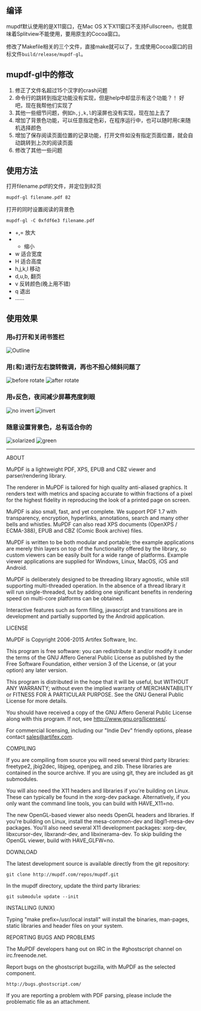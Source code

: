 ## 编译
mupdf默认使用的是X11窗口，在Mac OS X下X11窗口不支持Fullscreen，也就意味着Splitview不能使用，要用原生的Cocoa窗口。

修改了Makefile相关的三个文件，直接make就可以了，生成使用Cocoa窗口的目标文件`build/release/mupdf-gl`。

## mupdf-gl中的修改

1. 修正了文件名超过15个汉字的crash问题
2. 命令行的跳转到指定<page>功能没有实现，但是help中却显示有这个功能？！ 好吧，现在我帮他们实现了
3. 其他一些细节问题，例如`h,j,k,l`的滚屏也没有实现，现在加上去了
4. 增加了背景色功能，可以任意指定色彩，在程序运行中，也可以随时用`C`来随机选择颜色
5. 增加了保存阅读页面位置的记录功能，打开文件如没有指定页面位置，就会自动跳转到上次的阅读页面
6. 修改了其他一些问题

## 使用方法

打开filename.pdf的文件，并定位到82页

	mupdf-gl filename.pdf 82

打开的同时设置阅读的背景色

	mupdf-gl -C 0xfdf6e3 filename.pdf
	
* +,= 放大
* - 缩小
* w 适合宽度
* H 适合高度
* h,j,k,l 移动
* d,u,b,<space> 翻页
* v 反转颜色(晚上用不错)
* q 退出
* ……

## 使用效果

### 用`o`打开和关闭书签栏

![Outline](http://ww3.sinaimg.cn/mw690/3e37e59cgw1f73rgqu058j20r40l8qdi.jpg)

### 用`[`和`]`进行左右旋转微调，再也不担心倾斜问题了

![before rotate](http://ww2.sinaimg.cn/mw690/3e37e59cgw1f73rgm7xudj20si0kudj0.jpg)
![after rotate](http://ww3.sinaimg.cn/mw690/3e37e59cgw1f73rgkit87j20si0kujur.jpg)

### 用`v`反色，夜间减少屏幕亮度刺眼

![no invert](http://ww3.sinaimg.cn/mw690/3e37e59cgw1f73rggc44ij20j70kuwk9.jpg)
![invert](http://ww1.sinaimg.cn/mw690/3e37e59cgw1f73rgj32akj20j70ku7a2.jpg)

### 随意设置背景色，总有适合你的

![solarized](http://ww4.sinaimg.cn/mw690/3e37e59cgw1f77e8jv2kjj20m20ku463.jpg)
![green](http://ww2.sinaimg.cn/mw690/3e37e59cgw1f77e8e4qxvj20m20kun4d.jpg)

---

ABOUT

MuPDF is a lightweight PDF, XPS, EPUB and CBZ viewer and parser/rendering
library.

The renderer in MuPDF is tailored for high quality anti-aliased graphics. It
renders text with metrics and spacing accurate to within fractions of a pixel
for the highest fidelity in reproducing the look of a printed page on screen.

MuPDF is also small, fast, and yet complete. We support PDF 1.7 with
transparency, encryption, hyperlinks, annotations, search and many other bells
and whistles. MuPDF can also read XPS documents (OpenXPS / ECMA-388),
EPUB and CBZ (Comic Book archive) files.

MuPDF is written to be both modular and portable; the example applications
are merely thin layers on top of the functionality offered by the library,
so custom viewers can be easily built for a wide range of platforms. Example
viewer applications are supplied for Windows, Linux, MacOS, iOS and Android.

MuPDF is deliberately designed to be threading library agnostic, while still
supporting multi-threaded operation. In the absence of a thread library
it will run single-threaded, but by adding one significant benefits in
rendering speed on multi-core platforms can be obtained.

Interactive features such as form filling, javascript and transitions
are in development and partially supported by the Android application.

LICENSE

MuPDF is Copyright 2006-2015 Artifex Software, Inc.

This program is free software: you can redistribute it and/or modify it under
the terms of the GNU Affero General Public License as published by the Free
Software Foundation, either version 3 of the License, or (at your option) any
later version.

This program is distributed in the hope that it will be useful, but WITHOUT ANY
WARRANTY; without even the implied warranty of MERCHANTABILITY or FITNESS FOR A
PARTICULAR PURPOSE. See the GNU General Public License for more details.

You should have received a copy of the GNU Affero General Public License along
with this program. If not, see <http://www.gnu.org/licenses/>.

For commercial licensing, including our "Indie Dev" friendly options,
please contact sales@artifex.com.

COMPILING

If you are compiling from source you will need several third party libraries:
freetype2, jbig2dec, libjpeg, openjpeg, and zlib. These libraries are contained
in the source archive. If you are using git, they are included as git
submodules.

You will also need the X11 headers and libraries if you're building on Linux.
These can typically be found in the xorg-dev package. Alternatively, if you
only want the command line tools, you can build with HAVE_X11=no.

The new OpenGL-based viewer also needs OpenGL headers and libraries. If you're
building on Linux, install the mesa-common-dev and libgl1-mesa-dev packages.
You'll also need several X11 development packages: xorg-dev, libxcursor-dev,
libxrandr-dev, and libxinerama-dev. To skip building the OpenGL viewer, build
with HAVE_GLFW=no.

DOWNLOAD

The latest development source is available directly from the git repository:

	git clone http://mupdf.com/repos/mupdf.git

In the mupdf directory, update the third party libraries:

	git submodule update --init

INSTALLING (UNIX)

Typing "make prefix=/usr/local install" will install the binaries, man-pages,
static libraries and header files on your system.

REPORTING BUGS AND PROBLEMS

The MuPDF developers hang out on IRC in the #ghostscript channel on
irc.freenode.net.

Report bugs on the ghostscript bugzilla, with MuPDF as the selected component.

	http://bugs.ghostscript.com/

If you are reporting a problem with PDF parsing, please include the problematic
file as an attachment.
